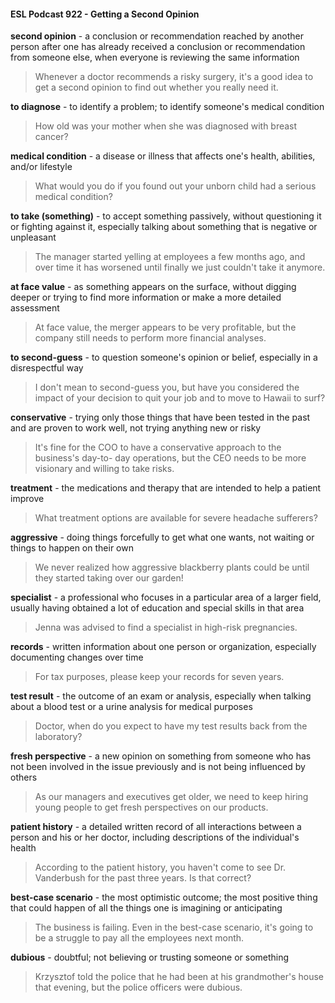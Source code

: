 #### ESL Podcast 922 - Getting a Second Opinion

**second opinion** - a conclusion or recommendation reached by another person
after one has already received a conclusion or recommendation from someone
else, when everyone is reviewing the same information

> Whenever a doctor recommends a risky surgery, it's a good idea to get a
second opinion to find out whether you really need it.

**to diagnose** - to identify a problem; to identify someone's medical condition

> How old was your mother when she was diagnosed with breast cancer?

**medical condition** - a disease or illness that affects one's health, abilities,
and/or lifestyle

> What would you do if you found out your unborn child had a serious medical
condition?

**to take (something)** - to accept something passively, without questioning it or
fighting against it, especially talking about something that is negative or
unpleasant

> The manager started yelling at employees a few months ago, and over time it
has worsened until finally we just couldn't take it anymore.

**at face value** - as something appears on the surface, without digging deeper or
trying to find more information or make a more detailed assessment

> At face value, the merger appears to be very profitable, but the company still
needs to perform more financial analyses.

**to second-guess** - to question someone's opinion or belief, especially in a
disrespectful way

> I don't mean to second-guess you, but have you considered the impact of your
decision to quit your job and to move to Hawaii to surf?

**conservative** - trying only those things that have been tested in the past and are
proven to work well, not trying anything new or risky

> It's fine for the COO to have a conservative approach to the business's day-to-
day operations, but the CEO needs to be more visionary and willing to take risks.

**treatment** - the medications and therapy that are intended to help a patient
improve

> What treatment options are available for severe headache sufferers?

**aggressive** - doing things forcefully to get what one wants, not waiting or things
to happen on their own

> We never realized how aggressive blackberry plants could be until they started
taking over our garden!

**specialist** - a professional who focuses in a particular area of a larger field,
usually having obtained a lot of education and special skills in that area

> Jenna was advised to find a specialist in high-risk pregnancies.

**records** - written information about one person or organization, especially
documenting changes over time

> For tax purposes, please keep your records for seven years.

**test result** - the outcome of an exam or analysis, especially when talking about
a blood test or a urine analysis for medical purposes

> Doctor, when do you expect to have my test results back from the laboratory?

**fresh perspective** - a new opinion on something from someone who has not
been involved in the issue previously and is not being influenced by others

> As our managers and executives get older, we need to keep hiring young
people to get fresh perspectives on our products.

**patient history** - a detailed written record of all interactions between a person
and his or her doctor, including descriptions of the individual's health

> According to the patient history, you haven't come to see Dr. Vanderbush for
the past three years. Is that correct?

**best-case scenario** - the most optimistic outcome; the most positive thing that
could happen of all the things one is imagining or anticipating

> The business is failing. Even in the best-case scenario, it's going to be a
struggle to pay all the employees next month.

**dubious** - doubtful; not believing or trusting someone or something

> Krzysztof told the police that he had been at his grandmother's house that
evening, but the police officers were dubious.

